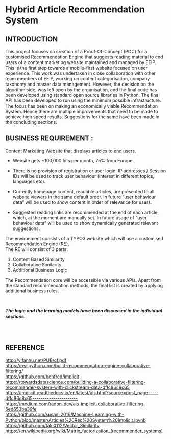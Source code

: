 # Hybrid Article Recommendation System

## INTRODUCTION
This project focuses on creation of a Proof-Of-Concept (POC) for a customised Recommendation Engine that suggests reading material to end users of a content marketing website maintained and managed by EEIP. This is the first step towards a mobile-first website focused on user experience. This work was undertaken in close collaboration with other team members of EEIP, working on content categorisation, company taxonomy and master data management. However, the decision on the algorithm side, was left open by the organisation, and the final code has been developed using standard open source libraries in Python. The final API has been developed to run using the minimum possible infrastructure. The focus has been on making an economically viable  Recommendation System. Hence there are multiple improvements that need to be made to achieve high speed results. Suggestions for the same have been made in the concluding sections.

## BUSINESS REQUIREMENT :
Content Marketing Website that displays articles to end users.

- Website gets ~100,000 hits per month, 75% from Europe.

- There is no provision of registration or user login. IP addresses / Session IDs will be used to track user behaviour (interest in different topics, languages etc).

- Currently homepage content, readable articles, are presented to all website viewers in the same default order. In future “user behaviour data” will be used to show content in order of relevance for users.

- Suggested reading links are recommended at the end of each article, which, at the moment are manually set. In future usage of “user behaviour data” will be used to show dynamically generated relevant suggestions.


The environment consists of a TYPO3 website which will use a customised Recommendation Engine (RE).   
The RE will consist of 3 parts:
1.	Content Based Similarity
2.	Collaborative Similarity
3.	Additional Business Logic

The Recommendation core will be accessible via various APIs. Apart from the standard recommendation methods, the final list is created by applying additional business rules. 

<br>

***The logic and the learning models have been discussed in the individual sections.***




<br><br>

## REFERENCE
http://yifanhu.net/PUB/cf.pdf  
https://realpython.com/build-recommendation-engine-collaborative-filtering/   
https://github.com/benfred/implicit   
https://towardsdatascience.com/building-a-collaborative-filtering-recommender-system-with-clickstream-data-dffc86c8c65   
https://implicit.readthedocs.io/en/latest/als.html?source=post_page-----dffc86c8c65----------------------   
https://medium.com/radon-dev/als-implicit-collaborative-filtering-5ed653ba39fe   
https://github.com/susanli2016/Machine-Learning-with-Python/blob/master/Articles%20Rec%20System%20Implicit.ipynb   
https://github.com/taki0112/Vector_Similarity   
https://en.wikipedia.org/wiki/Matrix_factorization_(recommender_systems)   
